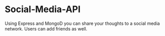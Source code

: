 # Social-Media-API
Using Express and MongoD you can share your thoughts to a social media network. Users can add friends as well. 